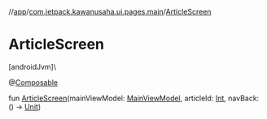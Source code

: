 //[app](../../index.md)/[com.jetpack.kawanusaha.ui.pages.main](index.md)/[ArticleScreen](-article-screen.md)

# ArticleScreen

[androidJvm]\

@[Composable](https://developer.android.com/reference/kotlin/androidx/compose/runtime/Composable.html)

fun [ArticleScreen](-article-screen.md)(mainViewModel: [MainViewModel](../com.jetpack.kawanusaha.main/-main-view-model/index.md), articleId: [Int](https://kotlinlang.org/api/latest/jvm/stdlib/kotlin/-int/index.html), navBack: () -&gt; [Unit](https://kotlinlang.org/api/latest/jvm/stdlib/kotlin/-unit/index.html))

